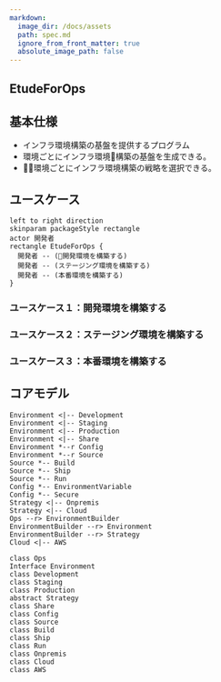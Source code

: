 ```yaml
---
markdown:
  image_dir: /docs/assets
  path: spec.md
  ignore_from_front_matter: true
  absolute_image_path: false
---
```


EtudeForOps
---

## 基本仕様
+ インフラ環境構築の基盤を提供するプログラム
+ 環境ごとにインフラ環境構築の基盤を生成できる。
+ 環境ごとにインフラ環境構築の戦略を選択できる。

## ユースケース
```puml
left to right direction
skinparam packageStyle rectangle
actor 開発者
rectangle EtudeForOps {
  開発者 -- (開発環境を構築する)
  開発者 -- (ステージング環境を構築する)
  開発者 -- (本番環境を構築する)
}
```

### ユースケース１：開発環境を構築する

### ユースケース２：ステージング環境を構築する

### ユースケース３：本番環境を構築する


## コアモデル
```puml
Environment <|-- Development
Environment <|-- Staging
Environment <|-- Production
Environment <|-- Share
Environment *--r Config
Environment *--r Source
Source *-- Build
Source *-- Ship
Source *-- Run
Config *-- EnvironmentVariable
Config *-- Secure
Strategy <|-- Onpremis
Strategy <|-- Cloud
Ops --r> EnvironmentBuilder
EnvironmentBuilder --r> Environment
EnvironmentBuilder --r> Strategy
Cloud <|-- AWS

class Ops
Interface Environment
class Development
class Staging
class Production
abstract Strategy
class Share
class Config
class Source
class Build
class Ship
class Run
class Onpremis
class Cloud
class AWS
```

